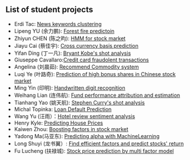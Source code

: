 ## List of student projects

* Erdi Tac: [News keywords clustering](https://github.com/erditacPHBS/2016.M3.TQF-ML.Keyword.Clustering)
* Lipeng YU (余力鹏): [Forest fire predictoin](https://github.com/yulipeng0508/2016.M3.TQF-ML.ForestFiresPrediction)
* Zhiyun CHEN (陈之昀): [HMM for stock market](https://github.com/chenzhiyunacg/2016.M3.TQF-ML.hmmPrediction)
* Jiayu Cai (蔡佳宇): [Cross currency basis prediction](https://github.com/JiayuCai/2016.M3.TQF-ML.cross-currecy-basis)
* Yifan Ding (丁一凡): [Bryant Kobe's shot analysis](https://github.com/IvonDing/2016.M3.TQF-ML.Kobe_Shot_Selection)
* Giuseppe Cavallaro:[Credit card fraudolent transactions](https://github.com/GiuseppeCavallaro/2016.M3.TQF-ML.Credit.Card.Fraud)
* Angelina (刘晨茹): [Recommend Commodity system](https://github.com/LiuChenru/2016.M3.TQF-ML.Commodity1)
* Luqi Ye (叶路奇): [Prediction of high bonus shares in Chinese stock market](https://github.com/goodgoodye/2016.M3.TQF-ML.Chinese-Stock-High-Bonus-Share-Prediction)
* Ming Yin (印明): [Handwritten digit recognition](https://github.com/YMBUAA/2016.M3.TQF-ML.Handwritten-digit-recognition)
* Weihang Lian (连伟航): [Fund performance attribution and estimation](https://github.com/1501213456/2016.M3.TQF-ML.FundPerformanceAttribution)
* Tianhang Yao (姚天航): [Stephen Curry's shot analysis](https://github.com/AlYao2017/2016.M3.TQF-ML.Curry-Shot-Analysis)
* Michal Topinka: [Loan Default Prediction](https://github.com/mitopi001/2016.M3.TQF-ML.Loan-Default-Prediction)
* Wang Yu (汪雨）：[Hotel review sentiment analysis](https://github.com/renee-wangyu/2016.M3.TQF-ML.HotelReviewSentiment)
* Henry Kyle: [Predicting House Prices](https://github.com/henrypku/2016.M3.TQF-ML.HousePrices)
* Kaiwen Zhou: [Boosting factors in stock market](https://github.com/kevin583475378/2016.M3.TQF-ML.Project)
* Yadong Ma(马亚东): [Predicting alpha with MachineLearning](https://github.com/YadongMa/2016.M3.TQF-ML.RandomForest_FactorModel)
* Long Shuyi (龙书翼）: [Find efficient factors and predict stocks' return](https://github.com/a1024761/2016.M3.TQF-stock-return-prediction)
* Fu Lucheng (扶禄城): [Stock price prediction by multi factor model](https://github.com/1601213521/2016.M3.TQF-ML.relative-stock-price-prediction-by-multi-factor-model)
